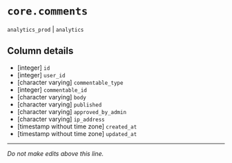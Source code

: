 # `core.comments`
`analytics_prod` | `analytics`

## Column details
* [integer]   `id`
* [integer]   `user_id`
* [character varying] `commentable_type`
* [integer]   `commentable_id`
* [character varying] `body`
* [character varying] `published`
* [character varying] `approved_by_admin`
* [character varying] `ip_address`
* [timestamp without time zone] `created_at`
* [timestamp without time zone] `updated_at`

-------------------------------------------------------------------------------
*Do not make edits above this line.*
